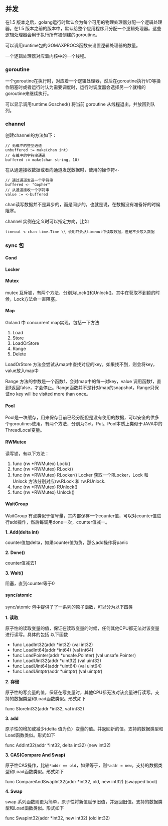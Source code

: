 ## 并发

在1.5 版本之后，golang运行时默认会为每个可用的物理处理器分配一个逻辑处理器。在1.5 版本之前的版本中，默认给整个应用程序只分配一个逻辑处理器。这些逻辑处理器会用于执行所有被创建的goroutine。

可以调用runtime包的GOMAXPROCS函数来设置逻辑处理器的数量。

一个逻辑处理器对应着内核中的一个线程。

### goroutine

一个goroutine在执行时，对应着一个逻辑处理器，然后在goroutine执行I/O等操作阻塞时或者运行时认为需要调度时，运行时调度器会选择另一个就绪的goroutine来继续执行。

可以显示调用runtime.Gosched() 将当前 goroutine 从线程退出，并放回到队列。

### channel

创建channel的方法如下：

```
// 无缓冲的整型通道unbuffered := make(chan int)// 有缓冲的字符串通道buffered := make(chan string, 10)
```

在从通道接收数据或者向通道发送数据时，使用的操作符`<-`

```
// 通过通道发送一个字符串buffered <- "Gopher"
// 从通道接收一个字符串value := <-buffered
```

chan读写数据并不是异步的，而是同步的，也就是说，在数据没有准备好的时候阻塞。

channel 实例在定义时可以指定方向，比如

```
timeout <-chan time.Time \\ 说明只会从timeout中读取数据，但是不会写入数据
```

### sync 包

#### Cond

#### Locker

#### Mutex

mutex 互斥锁，有两个方法，分别为Lock()和Unlock()。其中在获取不到锁的时候，Lock方法会一直阻塞。

#### Map

Goland 中 concurrent map实现。包括一下方法

1. Load 
2. Store 
3. LoadOrStore
4. Range
5. Delete

LoadOrStore 方法会尝试从map中查找对应的key，如果找不到，则会将key，value放入map中

Range 方法的参数是一个函数f，会对map中的每一对key，value 调用函数f，直到f返回false，才会停止。Range函数并不是针对map的snapshot，Range只保证no key will be visited more than once。

#### Pool

Pool是一块缓存，用来保存目前已经分配但是没有使用的数据，可以安全的供多个goroutines使用。有两个方法，分别为Get，Put。Pool本质上类似于JAVA中的ThreadLocal变量。

#### RWMutex

读写锁，有以下方法：

1. func (rw *RWMutex) Lock()
2. func (rw *RWMutex) RLock()
3. func (rw *RWMutex) RLocker() Locker 获取一个RLocker，Lock 和 Unlock 方法分别对应rw.RLock 和 rw.RUnlock.
4. func (rw *RWMutex) RUnlock()
5. func (rw *RWMutex) Unlock()

#### WaitGroup


WaitGroup 有点类似于信号量，其内部保存一个counter值，可以对counter值进行add操作，然后每调用done一次，counter值减一。

**1. Add(delta int)**

counter值加delta，如果counter值为负，那么add操作将panic

**2. Done()**

counter值减去1

**3. Wait()**

阻塞，直到counter等于0

#### sync/atomic

sync/atomic 包中提供了了一系列的原子函数，可以分为以下四类

**1. 读取**

原子性的读取变量的值，保证在读取变量的时候，任何其他CPU都无法对该变量进行读写。具体的包括
以下函数

- func LoadInt32(addr *int32) (val int32)
- func LoadInt64(addr *int64) (val int64)
- func LoadPointer(addr *unsafe.Pointer) (val unsafe.Pointer)
- func LoadUint32(addr *uint32) (val uint32)
- func LoadUint64(addr *uint64) (val uint64)
- func LoadUintptr(addr *uintptr) (val uintptr)

**2. 存储**

原子性的写变量的值，保证在写变量时，其他CPU都无法对该变量进行读写。支持的数据类型和Load函数类似。形式如下

func StoreInt32(addr *int32, val int32)

**3. add**

原子性的增加或减少(delta 值为负）变量的值。并返回新的值。支持的数据类型和Load函数类似。形式如下

func AddInt32(addr *int32, delta int32) (new int32)


**3. CAS(Compare And Swap)**

原子性CAS操作，比较`*addr == old`，如果等于，则`*addr = new`。支持的数据类型和Load函数类似。形式如下

func CompareAndSwapInt32(addr *int32, old, new int32) (swapped bool)

**4. Swap**

swap 系列函数则更为简单，原子性将新值赋予旧值，并返回旧值。支持的数据类型和Load函数类似。形式如下

func SwapInt32(addr *int32, new int32) (old int32)